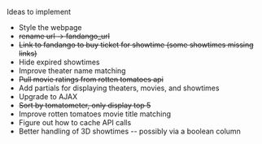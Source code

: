 Ideas to implement

- Style the webpage
- ~~rename url -> fandango_url~~
- ~~Link to fandango to buy ticket for showtime (some showtimes missing links)~~
- Hide expired showtimes
- Improve theater name matching
- ~~Pull movie ratings from rotten tomatoes api~~
- Add partials for displaying theaters, movies, and showtimes
- Upgrade to AJAX
- ~~Sort by tomatometer, only display top 5~~
- Improve rotten tomatoes movie title matching
- Figure out how to cache API calls
- Better handling of 3D showtimes -- possibly via a boolean column
